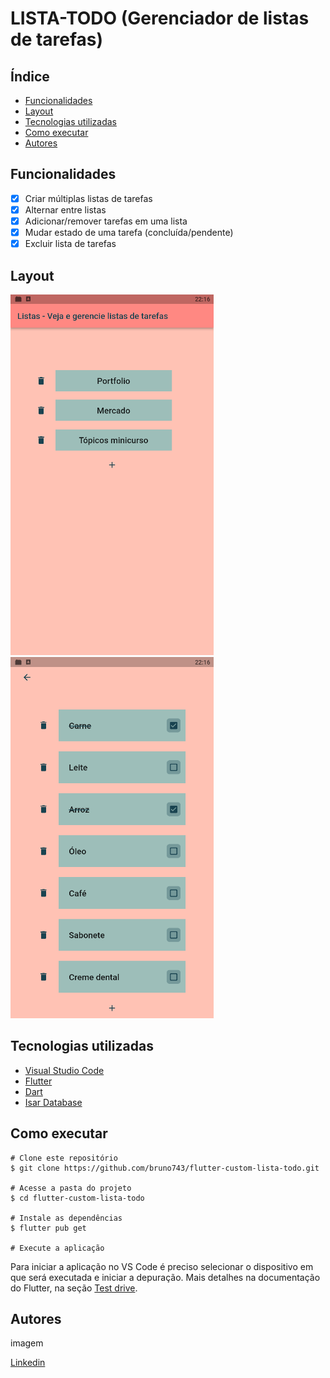 # LISTA-TODO (Gerenciador de listas de tarefas)

## Índice

- <a href="#funcionalidades" >Funcionalidades</a>
- <a href="layout">Layout</a>
- <a href="#tecnologias-utilizadas" >Tecnologias utilizadas</a>
- <a href="como-executar">Como executar</a>
- <a href="autores">Autores</a>

## Funcionalidades

- [x] Criar múltiplas listas de tarefas
- [x] Alternar entre listas
- [x] Adicionar/remover tarefas em uma lista
- [x] Mudar estado de uma tarefa (concluída/pendente)
- [x] Excluir lista de tarefas

## Layout

![tela1](./layout/tela1.png)
![tela2](./layout/tela2.png)

## Tecnologias utilizadas

- [Visual Studio Code](https://code.visualstudio.com/)
- [Flutter](https://docs.flutter.dev/)
- [Dart](https://dart.dev/guides)
- [Isar Database](https://isar.dev/)

## Como executar

```
# Clone este repositório
$ git clone https://github.com/bruno743/flutter-custom-lista-todo.git

# Acesse a pasta do projeto
$ cd flutter-custom-lista-todo

# Instale as dependências
$ flutter pub get

# Execute a aplicação
```
Para iniciar a aplicação no VS Code é preciso selecionar o dispositivo em que será executada e iniciar a depuração. Mais detalhes na documentação do Flutter, na seção [Test drive](https://docs.flutter.dev/get-started/test-drive).

## Autores

imagem

[Linkedin](https://www.linkedin.com/in/bruno-felipe-608a85219/)
